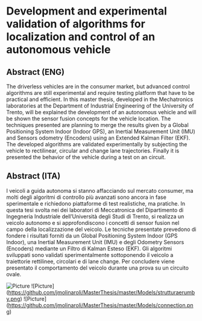 # Development and experimental validation of algorithms for localization and control of an autonomous vehicle

## Abstract (ENG)
The driverless vehicles are in the consumer market, but advanced control algorithms are still experimental and require testing platform that have to be practical and efficient. In this master thesis, developed in the Mechatronics laboratories at the Department of Industrial Engineering of the University of Trento, will be explained the development of an autonomous vehicle and will be shown the sensor fusion concepts for the vehicle location. The techniques presented are planning to merge the results given by a Global Positioning System Indoor (Indoor GPS), an Inertial Measurement Unit (IMU) and Sensors odometry (Encoders) using an Extended Kalman Filter (EKF).
The developed algorithms are validated experimentally by subjecting the vehicle to rectilinear, circular and change lane trajectories. Finally it is presented the behavior of the vehicle during a test on an circuit.

## Abstract (ITA)
I veicoli a guida autonoma si stanno affacciando sul mercato consumer, ma molti degli algoritmi di controllo più avanzati sono ancora in fase sperimentale e richiedono piattaforme di test realistiche, ma pratiche. In questa tesi svolta nei dei laboratori di Meccatronica del Dipartimento di Ingegneria Industriale dell’Università degli Studi di Trento, si realizza un veicolo autonomo e si approfondiscono i concetti di sensor fusion nel campo della
localizzazione del veicolo. Le tecniche presentate prevedono di fondere i risultati forniti da un Global Positioning System Indoor (GPS Indoor), una Inertial Measurement Unit (IMU) e degli Odometry Sensors (Encoders) mediante un Filtro di Kalman Esteso (EKF).
Gli algoritmi sviluppati sono validati sperimentalmente sottoponendo il veicolo a traiettorie rettilinee, circolari e di lane change. Per concludere viene presentato il comportamento del veicolo durante una prova su un circuito ovale.

![Picture](https://raw.githubusercontent.com/jmolinaroli/MasterThesis/master/Models/SoftwareArch.png)
![Picture] (https://github.com/jmolinaroli/MasterThesis/master/Models/strutturaerumby.png)
![Picture] (https://github.com/jmolinaroli/MasterThesis/master/Models/connection.png)

